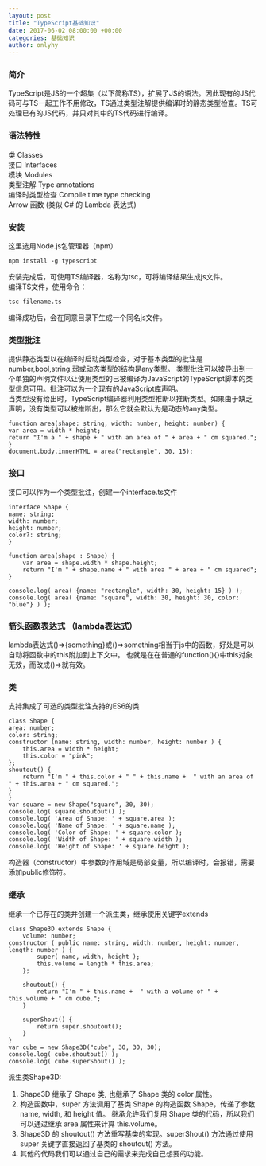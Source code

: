 ```yaml
---
layout: post
title: "TypeScript基础知识"
date: 2017-06-02 08:00:00 +00:00
categories: 基础知识
author: onlyhy
---
```


### 简介  
  TypeScript是JS的一个超集（以下简称TS），扩展了JS的语法。因此现有的JS代码可与TS一起工作不用修改，TS通过类型注解提供编译时的静态类型检查。TS可处理已有的JS代码，并只对其中的TS代码进行编译。  

### 语法特性  
  类 Classes  
  接口 Interfaces  
  模块 Modules   
  类型注解 Type annotations  
  编译时类型检查 Compile time type checking   
  Arrow 函数 (类似 C# 的 Lambda 表达式)  

### 安装
  这里选用Node.js包管理器（npm）  

    npm install -g typescript  

  安装完成后，可使用TS编译器，名称为tsc，可将编译结果生成js文件。  
  编译TS文件，使用命令：

    tsc filename.ts  

  编译成功后，会在同意目录下生成一个同名js文件。

### 类型批注  
  提供静态类型以在编译时启动类型检查，对于基本类型的批注是number,bool,string,弱或动态类型的结构是any类型。
  类型批注可以被导出到一个单独的声明文件以让使用类型的已被编译为JavaScript的TypeScript脚本的类型信息可用。批注可以为一个现有的JavaScript库声明。  
  当类型没有给出时，TypeScript编译器利用类型推断以推断类型。如果由于缺乏声明，没有类型可以被推断出，那么它就会默认为是动态的any类型。  

    function area(shape: string, width: number, height: number) {
    var area = width * height;
    return "I'm a " + shape + " with an area of " + area + " cm squared.";
    }
    document.body.innerHTML = area("rectangle", 30, 15);  

### 接口  
  接口可以作为一个类型批注，创建一个interface.ts文件  

    interface Shape {
    name: string;
    width: number;
    height: number;
    color?: string;
    }
     
    function area(shape : Shape) {
        var area = shape.width * shape.height;
        return "I'm " + shape.name + " with area " + area + " cm squared";
    }
     
    console.log( area( {name: "rectangle", width: 30, height: 15} ) );
    console.log( area( {name: "square", width: 30, height: 30, color: "blue"} ) );


### 箭头函数表达式   （lambda表达式）  
   lambda表达式()=>{something}或()=>something相当于js中的函数，好处是可以自动将函数中的this附加到上下文中。
   也就是在在普通的function(){}中this对象无效，而改成()=>就有效。

### 类  
   支持集成了可选的类型批注支持的ES6的类  

    class Shape {
    area: number;
    color: string;
    constructor (name: string, width: number, height: number ) {
        this.area = width * height;
        this.color = "pink";
    };
    shoutout() {
        return "I'm " + this.color + " " + this.name +  " with an area of " + this.area + " cm squared.";
    }
    }
    var square = new Shape("square", 30, 30);
    console.log( square.shoutout() );
    console.log( 'Area of Shape: ' + square.area );
    console.log( 'Name of Shape: ' + square.name );
    console.log( 'Color of Shape: ' + square.color );
    console.log( 'Width of Shape: ' + square.width );
    console.log( 'Height of Shape: ' + square.height );

   构造器（constructor）中参数的作用域是局部变量，所以编译时，会报错，需要添加public修饰符。  
   
### 继承  
   继承一个已存在的类并创建一个派生类，继承使用关键字extends  

    class Shape3D extends Shape {
        volume: number;
    constructor ( public name: string, width: number, height: number, length: number ) {
            super( name, width, height );
            this.volume = length * this.area;
        };
     
        shoutout() {
            return "I'm " + this.name +  " with a volume of " + this.volume + " cm cube.";
        }
     
        superShout() {
            return super.shoutout();
        }
    }
    var cube = new Shape3D("cube", 30, 30, 30);
    console.log( cube.shoutout() );
    console.log( cube.superShout() );  

   派生类Shape3D:  
   1. Shape3D 继承了 Shape 类, 也继承了 Shape 类的 color 属性。  
   2. 构造函数中，super 方法调用了基类 Shape 的构造函数 Shape，传递了参数 name, width, 和 height 值。 继承允许我们复用 Shape 类的代码，所以我们可以通过继承 area 属性来计算 this.volume。  
   3. Shape3D 的 shoutout() 方法重写基类的实现。superShout() 方法通过使用 super 关键字直接返回了基类的 shoutout() 方法。  
   4. 其他的代码我们可以通过自己的需求来完成自己想要的功能。